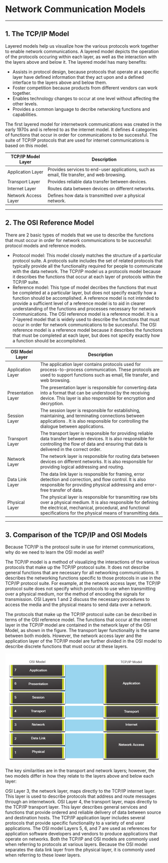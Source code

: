 # **Network Communication Models**

---

## **1. The TCP/IP Model**

Layered models help us visualize how the various protocols work together to enable network communications. A layered model depicts the operation of the protocols occuring within each layer, as well as the interaction with the layers above and below it. The layered model has many benefits:

- Assists in protocol design, because protocols that operate at a specific layer have defined information that they act upon and a defined interface to the layers above and below them.
- Foster competition because products from different vendors can work together.
- Enables technology changes to occur at one level without affecting the other levels.
- Provides a common language to decribe netwroking functions and capabilities.

The first layered model for internetwork communications was created in the early 1970s and is refered to as the internet model. It defines 4 categories of functions that occur in order for communications to be successful. The suite of TCP/IP protocols that are used for internet communications is based on this model.

| TCP/IP Model Layer   | Description                                                                                 |
| -------------------- | ------------------------------------------------------------------------------------------- |
| Application Layer    | Provides services to end-user applications, such as email, file transfer, and web browsing. |
| Transport Layer      | Provides reliable data transfer between devices.                                            |
| Internet Layer       | Routes data between devices on different networks.                                          |
| Network Access Layer | Defines how data is transmitted over a physical network.                                    |

---

## **2. The OSI Reference Model**

There are 2 basic types of models that we use to describe the functions that must occur in order for network communications to be successful: protocol models and reference models.

- Protocol model: This model closely matches the structure of a particular protocol suite. A protocols suite includes the set of related protocols that typically provide all the functionality required for people to communicate with the data network. The TCP/IP model us a protocols model because it describes the functions that occur at each layer of protocols within the TCP/IP suite.
- Reference model: This type of model decribes the functions that must be completed at a particular layer, but does not specify exactly how a function should be accomplished. A reference model is not intended to provide a sufficient level of a reference model is to aid in clearer understanding of the functions and processes necessary for network communications.
  The OSI reference model is a reference model. It is a 7-layered model that is widely used to describe the functions that must occur in order for network communications to be successful. The OSI reference model is a reference model because it describes the functions that must be completed at each layer, but does not specify exactly how a function should be accomplished.

| OSI Model Layer    | Description                                                                                                                                                                                                                                |
| ------------------ | ------------------------------------------------------------------------------------------------------------------------------------------------------------------------------------------------------------------------------------------ |
| Application Layer  | The application layer contains protocols used for process-to-process communication. These protocols are used to support functions such as email, file transfer, and web browsing.                                                          |
| Presentation Layer | The presentation layer is responsible for converting data into a format that can be understood by the receiving device. This layer is also responsible for encryption and decryption.                                                      |
| Session Layer      | The session layer is responsible for establishing, maintaining, and terminating connections between applications . It is also responsible for controlling the dialogue between applications.                                               |
| Transport Layer    | The transport layer is responsible for providing reliable data transfer between devices. It is also responsible for controlling the flow of data and ensuring that data is delivered in the correct order.                                 |
| Network Layer      | The network layer is responsible for routing data between devices on different networks. It is also responsible for providing logical addressing and routing.                                                                              |
| Data Link Layer    | The data link layer is responsible for framing, error detection and correction, and flow control. It is also responsible for providing physical addressing and error-free transfer of data.                                                |
| Physical Layer     | The physical layer is responsible for transmitting raw bits over a physical medium. It is also responsible for defining the electrical, mechanical, procedural, and functional specifications for the physical means of transmitting data. |

---

## **3. Comparison of the TCP/IP and OSI Models**

Because TCP/IP is the protocol suite in use for internet communications, why do we need to learn the OSI model as well?

The TCP/IP model is a method of visualizing the interactions of the various protocols that make up the TCP/IP protocol suite. It does not describe general functions that are necessary for all networking communications. It describes the networking functions specific to those protocols in use in the TCP/IP protocol suite. For example, at the network access layer, the TCP/IP protocol suite does not specify which protocols to use when transmitting over a physical medium, nor the method of encoding the signals for transmission. OSI Layers 1 and 2 discuss the necessary procedures to access the media and the physical means to send data over a network.

The protocols that make up the TCP/IP protocol suite can be described in terms of the OSI reference model. The functions that occur at the internet layer in the TCP/IP model are contained in the network layer of the OSI Model, as shown in the figure. The transport layer functionality is the same between both models. However, the network access layer and the application layer of the TCP/IP model are further divided in the OSI model to describe discrete functions that must occur at these layers.

![picture](./src/image.png)

The key similarities are in the transport and network layers; however, the two models differ in how they relate to the layers above and below each layer:

OSI Layer 3, the network layer, maps directly to the TCP/IP internet layer. This layer is used to describe protocols that address and route messages through an internetwork.
OSI Layer 4, the transport layer, maps directly to the TCP/IP transport layer. This layer describes general services and functions that provide ordered and reliable delivery of data between source and destination hosts.
The TCP/IP application layer includes several protocols that provide specific functionality to a variety of end user applications. The OSI model Layers 5, 6, and 7 are used as references for application software developers and vendors to produce applications that operate on networks.
Both the TCP/IP and OSI models are commonly used when referring to protocols at various layers. Because the OSI model separates the data link layer from the physical layer, it is commonly used when referring to these lower layers.